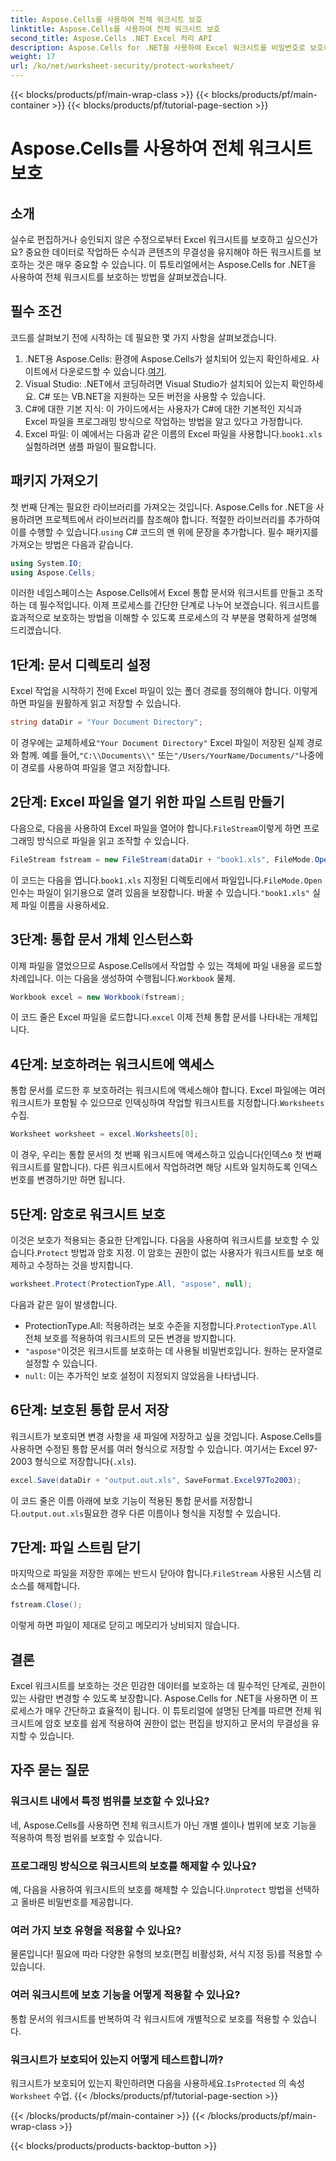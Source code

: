 ```yaml
---
title: Aspose.Cells를 사용하여 전체 워크시트 보호
linktitle: Aspose.Cells를 사용하여 전체 워크시트 보호
second_title: Aspose.Cells .NET Excel 처리 API
description: Aspose.Cells for .NET을 사용하여 Excel 워크시트를 비밀번호로 보호하는 방법을 알아보세요. 데이터를 쉽게 보호하기 위한 단계별 튜토리얼입니다.
weight: 17
url: /ko/net/worksheet-security/protect-worksheet/
---
```


{{< blocks/products/pf/main-wrap-class >}}
{{< blocks/products/pf/main-container >}}
{{< blocks/products/pf/tutorial-page-section >}}

# Aspose.Cells를 사용하여 전체 워크시트 보호

## 소개
실수로 편집하거나 승인되지 않은 수정으로부터 Excel 워크시트를 보호하고 싶으신가요? 중요한 데이터로 작업하든 수식과 콘텐츠의 무결성을 유지해야 하든 워크시트를 보호하는 것은 매우 중요할 수 있습니다. 이 튜토리얼에서는 Aspose.Cells for .NET을 사용하여 전체 워크시트를 보호하는 방법을 살펴보겠습니다.
## 필수 조건
코드를 살펴보기 전에 시작하는 데 필요한 몇 가지 사항을 살펴보겠습니다.
1.  .NET용 Aspose.Cells: 환경에 Aspose.Cells가 설치되어 있는지 확인하세요. 사이트에서 다운로드할 수 있습니다.[여기](https://releases.aspose.com/cells/net/).
2. Visual Studio: .NET에서 코딩하려면 Visual Studio가 설치되어 있는지 확인하세요. C# 또는 VB.NET을 지원하는 모든 버전을 사용할 수 있습니다.
3. C#에 대한 기본 지식: 이 가이드에서는 사용자가 C#에 대한 기본적인 지식과 Excel 파일을 프로그래밍 방식으로 작업하는 방법을 알고 있다고 가정합니다.
4.  Excel 파일: 이 예에서는 다음과 같은 이름의 Excel 파일을 사용합니다.`book1.xls`실험하려면 샘플 파일이 필요합니다.
## 패키지 가져오기
 첫 번째 단계는 필요한 라이브러리를 가져오는 것입니다. Aspose.Cells for .NET을 사용하려면 프로젝트에서 라이브러리를 참조해야 합니다. 적절한 라이브러리를 추가하여 이를 수행할 수 있습니다.`using` C# 코드의 맨 위에 문장을 추가합니다.
필수 패키지를 가져오는 방법은 다음과 같습니다.
```csharp
using System.IO;
using Aspose.Cells;
```
이러한 네임스페이스는 Aspose.Cells에서 Excel 통합 문서와 워크시트를 만들고 조작하는 데 필수적입니다.
이제 프로세스를 간단한 단계로 나누어 보겠습니다. 워크시트를 효과적으로 보호하는 방법을 이해할 수 있도록 프로세스의 각 부분을 명확하게 설명해 드리겠습니다.
## 1단계: 문서 디렉토리 설정
Excel 작업을 시작하기 전에 Excel 파일이 있는 폴더 경로를 정의해야 합니다. 이렇게 하면 파일을 원활하게 읽고 저장할 수 있습니다.
```csharp
string dataDir = "Your Document Directory";
```
 이 경우에는 교체하세요`"Your Document Directory"` Excel 파일이 저장된 실제 경로와 함께. 예를 들어,`"C:\\Documents\\"` 또는`"/Users/YourName/Documents/"`나중에 이 경로를 사용하여 파일을 열고 저장합니다.
## 2단계: Excel 파일을 열기 위한 파일 스트림 만들기
 다음으로, 다음을 사용하여 Excel 파일을 열어야 합니다.`FileStream`이렇게 하면 프로그래밍 방식으로 파일을 읽고 조작할 수 있습니다.
```csharp
FileStream fstream = new FileStream(dataDir + "book1.xls", FileMode.Open);
```
 이 코드는 다음을 엽니다.`book1.xls` 지정된 디렉토리에서 파일입니다.`FileMode.Open` 인수는 파일이 읽기용으로 열려 있음을 보장합니다. 바꿀 수 있습니다.`"book1.xls"` 실제 파일 이름을 사용하세요.
## 3단계: 통합 문서 개체 인스턴스화
 이제 파일을 열었으므로 Aspose.Cells에서 작업할 수 있는 객체에 파일 내용을 로드할 차례입니다. 이는 다음을 생성하여 수행됩니다.`Workbook` 물체.
```csharp
Workbook excel = new Workbook(fstream);
```
 이 코드 줄은 Excel 파일을 로드합니다.`excel` 이제 전체 통합 문서를 나타내는 개체입니다.
## 4단계: 보호하려는 워크시트에 액세스
 통합 문서를 로드한 후 보호하려는 워크시트에 액세스해야 합니다. Excel 파일에는 여러 워크시트가 포함될 수 있으므로 인덱싱하여 작업할 워크시트를 지정합니다.`Worksheets`수집.
```csharp
Worksheet worksheet = excel.Worksheets[0];
```
 이 경우, 우리는 통합 문서의 첫 번째 워크시트에 액세스하고 있습니다(인덱스`0` 첫 번째 워크시트를 말합니다). 다른 워크시트에서 작업하려면 해당 시트와 일치하도록 인덱스 번호를 변경하기만 하면 됩니다.
## 5단계: 암호로 워크시트 보호
 이것은 보호가 적용되는 중요한 단계입니다. 다음을 사용하여 워크시트를 보호할 수 있습니다.`Protect` 방법과 암호 지정. 이 암호는 권한이 없는 사용자가 워크시트를 보호 해제하고 수정하는 것을 방지합니다.
```csharp
worksheet.Protect(ProtectionType.All, "aspose", null);
```
다음과 같은 일이 발생합니다.
-  ProtectionType.All: 적용하려는 보호 수준을 지정합니다.`ProtectionType.All` 전체 보호를 적용하여 워크시트의 모든 변경을 방지합니다.
- `"aspose"`이것은 워크시트를 보호하는 데 사용될 비밀번호입니다. 원하는 문자열로 설정할 수 있습니다.
- `null`: 이는 추가적인 보호 설정이 지정되지 않았음을 나타냅니다.
## 6단계: 보호된 통합 문서 저장
워크시트가 보호되면 변경 사항을 새 파일에 저장하고 싶을 것입니다. Aspose.Cells를 사용하면 수정된 통합 문서를 여러 형식으로 저장할 수 있습니다. 여기서는 Excel 97-2003 형식으로 저장합니다(`.xls`).
```csharp
excel.Save(dataDir + "output.out.xls", SaveFormat.Excel97To2003);
```
 이 코드 줄은 이름 아래에 보호 기능이 적용된 통합 문서를 저장합니다.`output.out.xls`필요한 경우 다른 이름이나 형식을 지정할 수 있습니다.
## 7단계: 파일 스트림 닫기
 마지막으로 파일을 저장한 후에는 반드시 닫아야 합니다.`FileStream` 사용된 시스템 리소스를 해제합니다.
```csharp
fstream.Close();
```
이렇게 하면 파일이 제대로 닫히고 메모리가 낭비되지 않습니다.
## 결론
Excel 워크시트를 보호하는 것은 민감한 데이터를 보호하는 데 필수적인 단계로, 권한이 있는 사람만 변경할 수 있도록 보장합니다. Aspose.Cells for .NET을 사용하면 이 프로세스가 매우 간단하고 효율적이 됩니다. 이 튜토리얼에 설명된 단계를 따르면 전체 워크시트에 암호 보호를 쉽게 적용하여 권한이 없는 편집을 방지하고 문서의 무결성을 유지할 수 있습니다.
## 자주 묻는 질문
### 워크시트 내에서 특정 범위를 보호할 수 있나요?  
네, Aspose.Cells를 사용하면 전체 워크시트가 아닌 개별 셀이나 범위에 보호 기능을 적용하여 특정 범위를 보호할 수 있습니다.
### 프로그래밍 방식으로 워크시트의 보호를 해제할 수 있나요?  
 예, 다음을 사용하여 워크시트의 보호를 해제할 수 있습니다.`Unprotect` 방법을 선택하고 올바른 비밀번호를 제공합니다.
### 여러 가지 보호 유형을 적용할 수 있나요?  
물론입니다! 필요에 따라 다양한 유형의 보호(편집 비활성화, 서식 지정 등)를 적용할 수 있습니다.
### 여러 워크시트에 보호 기능을 어떻게 적용할 수 있나요?  
통합 문서의 워크시트를 반복하여 각 워크시트에 개별적으로 보호를 적용할 수 있습니다.
### 워크시트가 보호되어 있는지 어떻게 테스트합니까?  
 워크시트가 보호되어 있는지 확인하려면 다음을 사용하세요.`IsProtected` 의 속성`Worksheet` 수업.
{{< /blocks/products/pf/tutorial-page-section >}}

{{< /blocks/products/pf/main-container >}}
{{< /blocks/products/pf/main-wrap-class >}}

{{< blocks/products/products-backtop-button >}}
